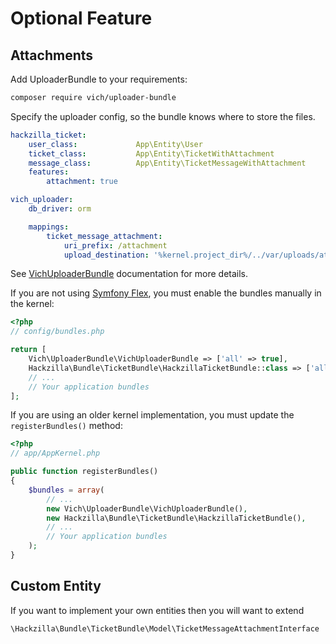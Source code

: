 # Optional Feature

## Attachments

Add UploaderBundle to your requirements:

```bash
composer require vich/uploader-bundle
```

Specify the uploader config, so the bundle knows where to store the files.

```yaml
hackzilla_ticket:
    user_class:             App\Entity\User
    ticket_class:           App\Entity\TicketWithAttachment
    message_class:          App\Entity\TicketMessageWithAttachment
    features:
        attachment: true

vich_uploader:
    db_driver: orm

    mappings:
        ticket_message_attachment:
            uri_prefix: /attachment
            upload_destination: '%kernel.project_dir%/../var/uploads/attachment/'
```

See [VichUploaderBundle](https://github.com/dustin10/VichUploaderBundle/) documentation for more details.

If you are not using [Symfony Flex](https://symfony.com/doc/current/setup/flex.html), you must enable the bundles manually in the kernel:

```php
<?php
// config/bundles.php

return [
    Vich\UploaderBundle\VichUploaderBundle => ['all' => true],
    Hackzilla\Bundle\TicketBundle\HackzillaTicketBundle::class => ['all' => true],
    // ...
    // Your application bundles
];
```

If you are using an older kernel implementation, you must update the `registerBundles()` method:

```php
<?php
// app/AppKernel.php

public function registerBundles()
{
    $bundles = array(
        // ...
        new Vich\UploaderBundle\VichUploaderBundle(),
        new Hackzilla\Bundle\TicketBundle\HackzillaTicketBundle(),
        // ...
        // Your application bundles
    );
}
```

## Custom Entity

If you want to implement your own entities then you will want to extend

``` \Hackzilla\Bundle\TicketBundle\Model\TicketMessageAttachmentInterface ```
